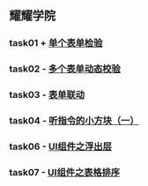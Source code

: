 ## 耀耀学院
### task01 + [单个表单检验](https://wpc1403s2.github.io/Baidu_IFE_2017/01)<br>
### task02 - [多个表单动态校验](https://wpc1403s2.github.io/Baidu_IFE_2017/02/)<br>
### task03 - [表单联动](https://wpc1403s2.github.io/Baidu_IFE_2017/03/)<br>
### task04 - [听指令的小方块（一）](https://wpc1403s2.github.io/Baidu_IFE_2017/04/)<br>
### task06 - [UI组件之浮出层](https://wpc1403s2.github.io/Baidu_IFE_2017/06/)<br>
### task07 - [UI组件之表格排序](https://wpc1403s2.github.io/Baidu_IFE_2017/07/)<br>

